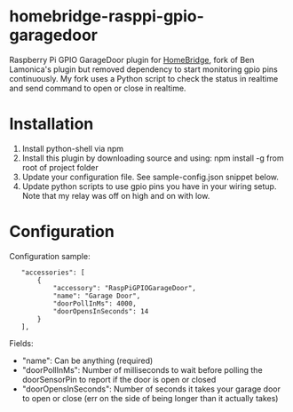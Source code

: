 # homebridge-rasppi-gpio-garagedoor
Raspberry Pi GPIO GarageDoor plugin for [HomeBridge](https://github.com/nfarina/homebridge), fork of Ben Lamonica's plugin but removed dependency to start monitoring gpio pins continuously. My fork uses a Python script to check the status in realtime and send command to open or close in realtime.

# Installation

  1. Install python-shell via npm
  2. Install this plugin by downloading source and using: npm install -g from root of project folder
  3. Update your configuration file. See sample-config.json snippet below.
  4. Update python scripts to use gpio pins you have in your wiring setup. Note that my relay was off on high and on  with low.
# Configuration

Configuration sample:

 ```
    "accessories": [
        {
            "accessory": "RaspPiGPIOGarageDoor",
            "name": "Garage Door",
            "doorPollInMs": 4000,
            "doorOpensInSeconds": 14
        }
    ],
```

Fields:

* "name": Can be anything (required)
* "doorPollInMs": Number of milliseconds to wait before polling the doorSensorPin to report if the door is open or closed
* "doorOpensInSeconds": Number of seconds it takes your garage door to open or close (err on the side of being longer than it actually takes)
